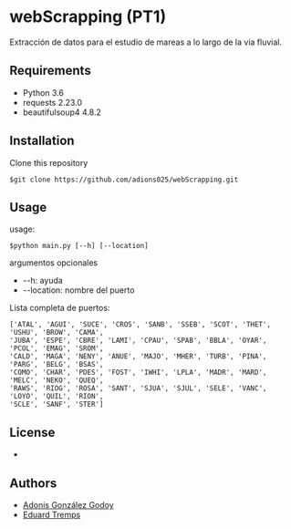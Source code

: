 # webScrapping (PT1)
Extracción de datos para el estudio de mareas a lo largo de la vía fluvial.

## Requirements
* Python 3.6
* requests 2.23.0
* beautifulsoup4 4.8.2

## Installation
Clone this repository
```
$git clone https://github.com/adions025/webScrapping.git
```

## Usage
usage:
```
$python main.py [--h] [--location]
```
argumentos opcionales
* --h: ayuda
* --location: nombre del puerto

Lista completa de puertos:

```
['ATAL', 'AGUI', 'SUCE', 'CROS', 'SANB', 'SSEB', 'SCOT', 'THET', 'USHU', 'BROW', 'CAMA',
'JUBA', 'ESPE', 'CBRE', 'LAMI', 'CPAU', 'SPAB', 'BBLA', 'OYAR', 'PCOL', 'EMAG', 'SROM',
'CALD', 'MAGA', 'NENY', 'ANUE', 'MAJO', 'MHER', 'TURB', 'PINA', 'PARG', 'BELG', 'BSAS',
'COMO', 'CHAR', 'PDES', 'FOST', 'IWHI', 'LPLA', 'MADR', 'MARD', 'MELC', 'NEKO', 'QUEQ',
'RAWS', 'RIOG', 'ROSA', 'SANT', 'SJUA', 'SJUL', 'SELE', 'VANC', 'LOYO', 'QUIL', 'RION',
'SCLE', 'SANF', 'STER']
```

## License
* 

## Authors

* [Adonis González Godoy](adions025@uoc.edu)
* [Eduard Tremps](etremps@uoc.edu)
